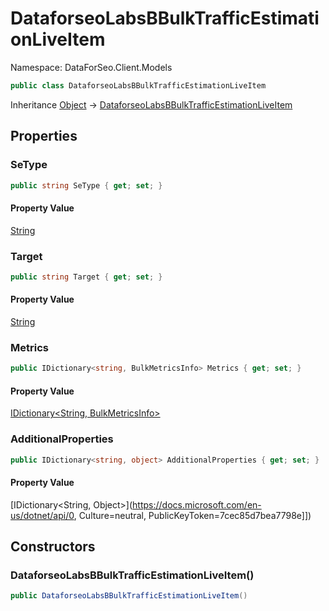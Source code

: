 # DataforseoLabsBBulkTrafficEstimationLiveItem

Namespace: DataForSeo.Client.Models

```csharp
public class DataforseoLabsBBulkTrafficEstimationLiveItem
```

Inheritance [Object](https://docs.microsoft.com/en-us/dotnet/api/Object) → [DataforseoLabsBBulkTrafficEstimationLiveItem](./DataforseoLabsBBulkTrafficEstimationLiveItem.md)

## Properties

### **SeType**

```csharp
public string SeType { get; set; }
```

#### Property Value

[String](https://docs.microsoft.com/en-us/dotnet/api/String)<br>

### **Target**

```csharp
public string Target { get; set; }
```

#### Property Value

[String](https://docs.microsoft.com/en-us/dotnet/api/String)<br>

### **Metrics**

```csharp
public IDictionary<string, BulkMetricsInfo> Metrics { get; set; }
```

#### Property Value

[IDictionary&lt;String, BulkMetricsInfo&gt;](./BulkMetricsInfo.md)<br>

### **AdditionalProperties**

```csharp
public IDictionary<string, object> AdditionalProperties { get; set; }
```

#### Property Value

[IDictionary&lt;String, Object&gt;](https://docs.microsoft.com/en-us/dotnet/api/0, Culture=neutral, PublicKeyToken=7cec85d7bea7798e]])<br>

## Constructors

### **DataforseoLabsBBulkTrafficEstimationLiveItem()**

```csharp
public DataforseoLabsBBulkTrafficEstimationLiveItem()
```
